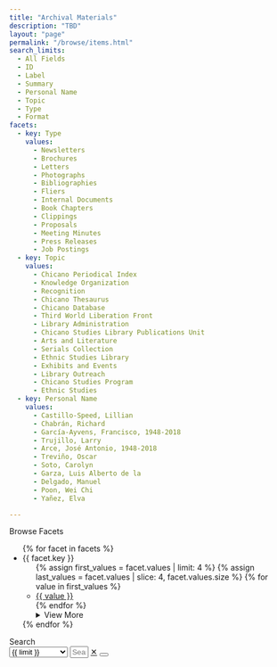 ```yaml
---
title: "Archival Materials"
description: "TBD"
layout: "page"
permalink: "/browse/items.html"
search_limits:
  - All Fields
  - ID
  - Label
  - Summary
  - Personal Name
  - Topic
  - Type
  - Format
facets:
  - key: Type
    values:
      - Newsletters
      - Brochures
      - Letters
      - Photographs
      - Bibliographies
      - Fliers
      - Internal Documents
      - Book Chapters
      - Clippings
      - Proposals
      - Meeting Minutes
      - Press Releases
      - Job Postings
  - key: Topic 
    values:
      - Chicano Periodical Index
      - Knowledge Organization
      - Recognition
      - Chicano Thesaurus
      - Chicano Database
      - Third World Liberation Front
      - Library Administration
      - Chicano Studies Library Publications Unit
      - Arts and Literature
      - Serials Collection
      - Ethnic Studies Library
      - Exhibits and Events
      - Library Outreach
      - Chicano Studies Program
      - Ethnic Studies
  - key: Personal Name 
    values:
      - Castillo-Speed, Lillian
      - Chabrán, Richard
      - García-Ayvens, Francisco, 1948-2018
      - Trujillo, Larry
      - Arce, José Antonio, 1948-2018
      - Treviño, Oscar
      - Soto, Carolyn
      - Garza, Luis Alberto de la
      - Delgado, Manuel
      - Poon, Wei Chi
      - Yañez, Elva

---
```


<script src="https://unpkg.com/itemsjs@2.1.24/dist/index.umd.js"></script>
<script src="https://unpkg.com/lunr/lunr.js"></script>
<script>
  async function fetchData(dataFile) {
    const response = await fetch(dataFile);
    const data = await response.json();
    return data;
  }
  window.prefixUrl    = "{{ '/' | url }}";
  window.promisedData = fetchData("{{ '/items.json' | url }}"); 
</script>

<div class="md:flex pb-10 not-prose">
  <aside class="flex-none md:block max-w-56 hidden md:text-sm">
    <div class="font-bold text-2xl tracking-tight mb-4">Browse Facets</div>
    <ul>
      {% for facet in facets %}
      <li class="pb-5">
        <div class="text-xl tracking-tight mb-1">{{ facet.key }}</div>
        <ul>
          {% assign first_values = facet.values | limit: 4 %}
          {% assign last_values = facet.values | slice: 4, facet.values.size  %}
          {% for value in first_values %}
          <li class="border-t border-neutral py-1"><a href="{{ '/browse/items.html' | url }}?limit={{ facet.key | uri_encode }}&query={{ value | uri_encode }}">{{ value }}</a></li>
          {% endfor %}
          <details>
            {% for value in last_values %}
            <li class="border-t border-neutral py-1"><a href="{{ '/browse/items.html' | url }}?limit={{ facet.key | uri_encode }}&query={{ value | uri_encode }}">{{ value }}</a></li>
            {% endfor %}
            <summary class="text-accent cursor-pointer">
            View More
            </summary>
          </details>
        </ul>
      </li>
      {% endfor %}
    </ul>
  </aside>

  <main class="flex-auto md:px-10 not-prose">
    <div class="font-bold text-2xl tracking-tight mb-4">Search</div>
    <div class="join w-full max-w-full mb-8">
      <select size="1" id="search-limit-select" class="focus:outline-none select select-bordered md:select-md select-sm join-item border-1 border-base-content">
        <option disabled>Search Within</option>
        {%- for limit in search_limits -%}
        <option>{{ limit }}</option>
        {%- endfor -%}
      </select>
      <input size="1" id="search-input" class="focus:outline-none font-mono input grow input-bordered md:input-md input-sm join-item border-1 border-base-content" placeholder="Search"/>
      <a href="{{ '/browse/items.html' | url }}" size="1" class="focus:outline-none btn btn-sm md:btn-md btn-outline join-item">✕</a>
      <button size="1" id="search-submit" class="focus:outline-none btn btn-sm md:btn-md btn-outline join-item">
        <svg xmlns="http://www.w3.org/2000/svg" viewBox="0 0 16 16" fill="currentColor" class="w-4 h-4 opacity-70"><path fill-rule="evenodd" d="M9.965 11.026a5 5 0 1 1 1.06-1.06l2.755 2.754a.75.75 0 1 1-1.06 1.06l-2.755-2.754ZM10.5 7a3.5 3.5 0 1 1-7 0 3.5 3.5 0 0 1 7 0Z" clip-rule="evenodd" /></svg>
      </button>
    </div>
    <div id="results-info"></div>
    <div id="results" class="grid grid-cols-2 sm:grid-cols-3 lg:grid-cols-5 gap-10 gap-y-5 items-center">
    </div>
  </main>

</div>

<script src="{{ '/js/search.js' | url }}"></script>